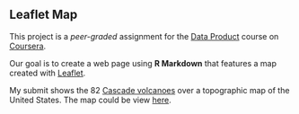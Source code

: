 ## Leaflet Map

This project is a *peer-graded* assignment for the [Data Product](https://www.coursera.org/learn/data-products)
course on [Coursera](https://www.coursera.org/).

Our goal is to create a web page using **R Markdown** that features a map created with [Leaflet](http://leafletjs.com/).

My submit shows the 82 [Cascade volcanoes](https://en.wikipedia.org/wiki/Cascade_Volcanoes)
over a topographic map of the United States.
The map could be view [here](https://tbarreno.github.io/LeafletMap/Cascade_Volcanoes.html).

